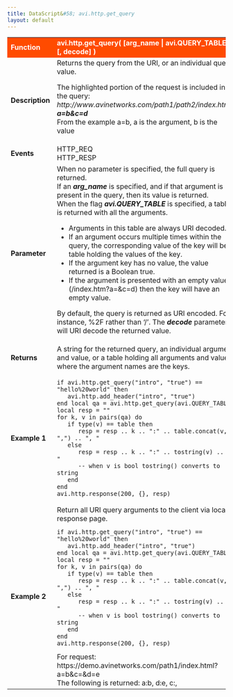 ```yaml
---
title: DataScript&#58; avi.http.get_query
layout: default
---
```

<table class="table table-hover"> 
 <tbody> 
  <tr bgcolor="ff4b00"> 
   <td width="100"><span style="color: white; font-size: medium;"><strong>Function</strong></span></td> 
   <td width="600"><span style="color: white;"><b>avi.http.get_query( [arg_name | avi.QUERY_TABLE] [, decode] )</b></span></td> 
  </tr> 
  <tr> 
   <td width="100"><span style="font-size: medium;"><strong>Description</strong></span></td> 
   <td width="600">Returns the query from the URI, or an individual query value.<p></p> <p>The highlighted portion of the request is included in the query:<br> <em>http://www.avinetworks.com/path1/path2/index.html?<strong>a=b&amp;c=d</strong></em><br> From the example a=b, a is the argument, b is the value</p></td> 
  </tr> 
  <tr> 
   <td width="100"><span style="font-size: medium;"><strong>Events</strong></span></td> 
   <td width="600">HTTP_REQ<br> HTTP_RESP</td> 
  </tr> 
  <tr> 
   <td width="100"><span style="font-size: medium;"><strong>Parameter</strong></span></td> 
   <td width="600">When no parameter is specified, the full query is returned.<br> If an <em><strong>arg_name</strong></em> is specified, and if that argument is present in the query, then its value is returned.<br> When the flag <strong><em>avi.QUERY_TABLE</em></strong> is specified, a table is returned with all the arguments.<p></p> 
    <ul> 
     <li>Arguments in this table are always URI decoded.</li> 
     <li>If an argument occurs multiple times within the query, the corresponding value of the key will be a table holding the values of the key.</li> 
     <li>If the argument key has no value, the value returned is a Boolean true.</li> 
     <li>If the argument is presented with an empty value (/index.htm?a=&amp;c=d) then the key will have an empty value.</li> 
    </ul> <p>By default, the query is returned as URI encoded. For instance, %2F rather than ‘/’. The <strong><em>decode</em> </strong>parameter will URI decode the returned value.</p></td> 
  </tr> 
  <tr> 
   <td width="100"><span style="font-size: medium;"><strong>Returns</strong></span></td> 
   <td width="600">A string for the returned query, an individual argument and value, or a table holding all arguments and values where the argument names are the keys.</td> 
  </tr> 
  <tr> 
   <td width="100"><span style="font-size: medium;"><strong>Example 1</strong></span></td> 
   <td width="600"> 
    <!-- Crayon Syntax Highlighter v2.7.1 --> <pre><code class="language-lua">if avi.http.get_query("intro", "true") == "hello%20world" then
   avi.http.add_header("intro", "true")
end local qa = avi.http.get_query(avi.QUERY_TABLE)
local resp = ""
for k, v in pairs(qa) do
   if type(v) == table then
      resp = resp .. k .. ":" .. table.concat(v, ",") .. ", "
   else
      resp = resp .. k .. ":" .. tostring(v) .. ", "
      -- when v is bool tostring() converts to string
   end
end
avi.http.response(200, {}, resp)</code></pre> 
    <!-- [Format Time: 0.0025 seconds] --> </td> 
  </tr> 
  <tr> 
   <td width="100"><span style="font-size: medium;"><strong>Example 2</strong></span></td> 
   <td width="600">Return all URI query arguments to the client via local response page.<br> 
    <!-- Crayon Syntax Highlighter v2.7.1 --> <pre><code class="language-lua">if avi.http.get_query("intro", "true") == "hello%20world" then
   avi.http.add_header("intro", "true")
end local qa = avi.http.get_query(avi.QUERY_TABLE)
local resp = ""
for k, v in pairs(qa) do
   if type(v) == table then
      resp = resp .. k .. ":" .. table.concat(v, ",") .. ", "
   else
      resp = resp .. k .. ":" .. tostring(v) .. ", "
      -- when v is bool tostring() converts to string
   end
end
avi.http.response(200, {}, resp)</code></pre> 
    <!-- [Format Time: 0.0075 seconds] --> For request: https://demo.avinetworks.com/path1/index.html?a=b&amp;c=&amp;d=e<br> The following is returned: a:b, d:e, c:,</td> 
  </tr> 
 </tbody> 
</table>